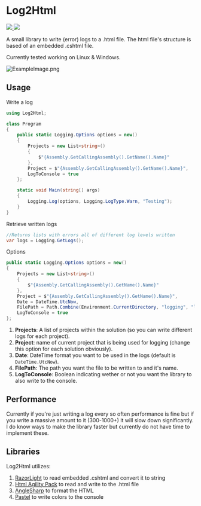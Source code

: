 # Log2Html

<a href="https://github.com/DatReki/LogToHtml/actions/workflows/dotnet.yml">
    <img src="https://github.com/DatReki/LogToHtml/actions/workflows/dotnet.yml/badge.svg" />
</a>
<a href="https://www.nuget.org/packages/LogToHtml/">
    <img src="https://img.shields.io/nuget/v/LogToHtml?style=flat-square" />
</a>

A small library to write (error) logs to a .html file.
The html file's structure is based of an embedded .cshtml file.

Currently tested working on Linux & Windows.

<img src="https://cdn.discordapp.com/attachments/406006274661154818/892449912980131920/unknown.png" alt="ExampleImage.png">

## Usage
Write a log
```cs
using Log2Html;

class Program
{
    public static Logging.Options options = new()
    {
        Projects = new List<string>()
        {
            $"{Assembly.GetCallingAssembly().GetName().Name}"
        },
        Project = $"{Assembly.GetCallingAssembly().GetName().Name}",
        LogToConsole = true
    };

    static void Main(string[] args)
    {
        Logging.Log(options, Logging.LogType.Warn, "Testing");
    }
}
```

Retrieve written logs
```cs
//Returns lists with errors all of different log levels written
var logs = Logging.GetLogs();
```
Options
```cs
public static Logging.Options options = new()
{
    Projects = new List<string>()
    {
        $"{Assembly.GetCallingAssembly().GetName().Name}"
    },
    Project = $"{Assembly.GetCallingAssembly().GetName().Name}",
    Date = DateTime.UtcNow,
    FilePath = Path.Combine(Environment.CurrentDirectory, "logging", "loggin.html"),
    LogToConsole = true
};
```
1. <strong>Projects</strong>: A list of projects within the solution (so you can write different logs for each project).
2. <strong>Project</strong>: name of current project that is being used for logging (change this option for each solution obviously).
3. <strong>Date</strong>: DateTime format you want to be used in the logs (default is `DateTime.UtcNow`).
4. <strong>FilePath</strong>: The path you want the file to be written to and it's name.
5. <strong>LogToConsole</strong>: Boolean indicating wether or not you want the library to also write to the console.

## Performance
Currently if you're just writing a log every so often performance is fine but if you write a massive amount to it (300-1000+) it will slow down significantly. I do know ways to make the library faster but currently do not have time to implement these.

## Libraries

Log2Html utilizes: 
1. <a href="https://github.com/toddams/RazorLight">RazorLight</a> to read embedded .cshtml and convert it to string
2. <a href="https://html-agility-pack.net/">Html Agility Pack</a> to read and write to the .html file
3. <a href="https://anglesharp.github.io/">ΛngleSharp</a> to format the HTML
4. <a href="https://github.com/silkfire/Pastel">Pastel</a> to write colors to the console
